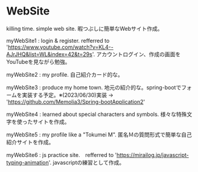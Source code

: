 # WebSite
killing time. simple web site.
暇つぶしに簡単なWebサイト作成。

myWebSite1 : login & register. refferred to 'https://www.youtube.com/watch?v=KL4--AJrJHQ&list=WL&index=42&t=29s'.
アカウントログイン、作成の画面をYouTubeを見ながら勉強。

myWebSite2 : my profile.
自己紹介カード的な。

myWebSite3 : produce my home town.
地元の紹介的な。spring-bootでフォームを実装する予定。※(2023/06/30)実装 → 'https://github.com/Memolia3/Spring-bootApplication2'

myWebSite4 : learned about special characters and symbols.
様々な特殊文字を使ったサイトを作成。

myWebSite5 : my profile like a "Tokumei M".
匿名Ｍの質問形式で簡単な自己紹介サイトを作成。

myWebSite6 : js practice site.　refferred to 'https://mirailog.jp/javascript-typing-animation'.
javascriptの練習として作成。
